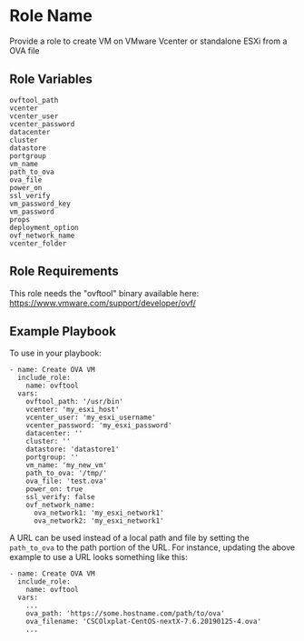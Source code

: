 Role Name
=========

Provide a role to create VM on VMware Vcenter or standalone ESXi from a OVA file

Role Variables
--------------

	ovftool_path
	vcenter
	vcenter_user
	vcenter_password
	datacenter
	cluster
	datastore
	portgroup
	vm_name
	path_to_ova
	ova_file
	power_on
	ssl_verify
	vm_password_key
	vm_password
	props
	deployment_option
	ovf_network_name
	vcenter_folder

Role Requirements
-----------------

This role needs the "ovftool" binary available here:
    https://www.vmware.com/support/developer/ovf/

Example Playbook
----------------

To use in your playbook:
```
- name: Create OVA VM
  include_role:
    name: ovftool
  vars:
    ovftool_path: '/usr/bin'
    vcenter: 'my_esxi_host'
    vcenter_user: 'my_esxi_username'
    vcenter_password: 'my_esxi_password'
    datacenter: ''
    cluster: ''
    datastore: 'datastore1'
    portgroup: ''
    vm_name: 'my_new_vm'
    path_to_ova: '/tmp/'
    ova_file: 'test.ova'
    power_on: true
    ssl_verify: false
    ovf_network_name:
      ova_network1: 'my_esxi_network1'
      ova_network2: 'my_esxi_network1'
```

A URL can be used instead of a local path and file by setting the `path_to_ova` to the path portion of the URL.  For instance, updating the above example to use a URL looks something like this:

```
- name: Create OVA VM
  include_role:
    name: ovftool
  vars:
    ...
    ova_path: 'https://some.hostname.com/path/to/ova'
    ova_filename: 'CSCOlxplat-CentOS-nextX-7.6.20190125-4.ova'
    ...
```
